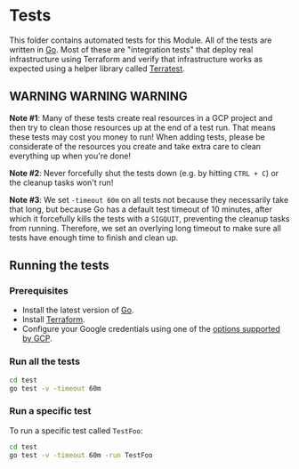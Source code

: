 # Tests

This folder contains automated tests for this Module. All of the tests are written in [Go](https://golang.org/). Most of these are "integration tests" that deploy real infrastructure using Terraform and verify that infrastructure works as expected using a helper library called [Terratest](https://github.com/gruntwork-io/terratest).  



## WARNING WARNING WARNING

**Note #1**: Many of these tests create real resources in a GCP project and then try to clean those resources up at the end of a test run. That means these tests may cost you money to run! When adding tests, please be considerate of the resources you create and take extra care to clean everything up when you're done!

**Note #2**: Never forcefully shut the tests down (e.g. by hitting `CTRL + C`) or the cleanup tasks won't run!

**Note #3**: We set `-timeout 60m` on all tests not because they necessarily take that long, but because Go has a default test timeout of 10 minutes, after which it forcefully kills the tests with a `SIGQUIT`, preventing the cleanup tasks from running. Therefore, we set an overlying long timeout to make sure all tests have enough time to finish and clean up.



## Running the tests

### Prerequisites

- Install the latest version of [Go](https://golang.org/).
- Install [Terraform](https://www.terraform.io/downloads.html).
- Configure your Google credentials using one of the [options supported by GCP](https://cloud.google.com/docs/authentication/getting-started).


### Run all the tests

```bash
cd test
go test -v -timeout 60m
```


### Run a specific test

To run a specific test called `TestFoo`:

```bash
cd test
go test -v -timeout 60m -run TestFoo
```